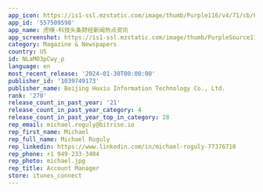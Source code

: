 ```yaml
---
app_icon: https://is1-ssl.mzstatic.com/image/thumb/Purple116/v4/71/cb/6b/71cb6b6c-5958-d820-df20-4e79a7a69a1b/AppIcon-0-0-1x_U007emarketing-0-7-0-85-220.png/1024x1024bb.png
app_id: '557509598'
app_name: 虎嗅-科技头条财经新闻热点资讯
app_screenshot: https://is1-ssl.mzstatic.com/image/thumb/PurpleSource116/v4/a8/06/28/a806282f-ffad-b964-ac24-cf2d10c2ea3a/0e6f3913-4afb-400a-bbc3-0074a25734e0_12422688_1.png/1242x2688bb.png
category: Magazine & Newspapers
country: US
id: NLaMO3pCwy_p
language: en
most_recent_release: '2024-01-30T00:00:00'
publisher_id: '1039749173'
publisher_name: Beijing Huxiu Information Technology Co., Ltd.
rank: '270'
release_count_in_past_year: '21'
release_count_in_past_year_category: 4
release_count_in_past_year_top_in_category: 28
rep_email: michael.roguly@bitrise.io
rep_first_name: Michael
rep_full_name: Michael Roguly
rep_linkedin: https://www.linkedin.com/in/michael-roguly-77376710
rep_phone: +1 949-233-3404
rep_photo: michael.jpg
rep_title: Account Manager
store: itunes_connect
---
```

